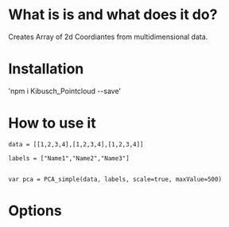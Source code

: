 # What is is and what does it do?

Creates Array of 2d Coordiantes from multidimensional data.

# Installation

'npm i Kibusch_Pointcloud --save'

# How to use it


```
data = [[1,2,3,4],[1,2,3,4],[1,2,3,4]]

labels = ["Name1","Name2","Name3"]


var pca = PCA_simple(data, labels, scale=true, maxValue=500)
```



# Options 